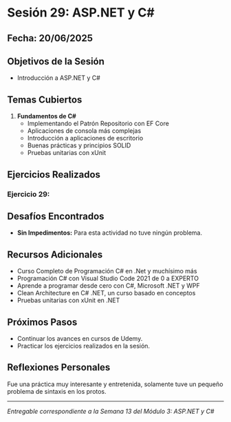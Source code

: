 # Sesión 29: ASP.NET y C#

## Fecha: 20/06/2025

## Objetivos de la Sesión

- Introducción a ASP.NET y C#

## Temas Cubiertos

1. **Fundamentos de C#**
   - Implementando el Patrón Repositorio con EF Core
   - Aplicaciones de consola más complejas
   - Introducción a aplicaciones de escritorio
   - Buenas prácticas y principios SOLID
   - Pruebas unitarias con xUnit

## Ejercicios Realizados

### Ejercicio 29: 


## Desafíos Encontrados

- **Sin Impedimentos:** Para esta actividad no tuve ningún problema.


## Recursos Adicionales

- Curso Completo de Programación C# en .Net y muchísimo más
- Programación C# con Visual Studio Code 2021 de 0 a EXPERTO
- Aprende a programar desde cero con C#, Microsoft .NET y WPF
- Clean Architecture en C# .NET, un curso basado en conceptos
- Pruebas unitarias con xUnit en .NET

## Próximos Pasos

- Continuar los avances en cursos de Udemy. 
- Practicar los ejercicios realizados en la sesión.

## Reflexiones Personales

Fue una práctica muy interesante y entretenida, solamente tuve un pequeño problema de sintaxis en los protos. 

---

*Entregable correspondiente a la Semana 13 del Módulo 3: ASP.NET y C#*